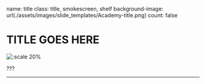 name: title
class: title, smokescreen, shelf
background-image: url(./assets/images/slide_templates/Academy-title.png)
count: false

# TITLE GOES HERE


![:scale 20%](./assets/logos/HashiCorp_Enterprise_Academy_Vertical_White_RGB.png)

???


---
